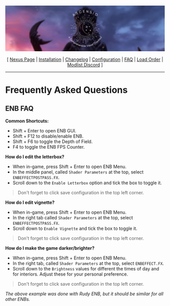 ![](https://raw.githubusercontent.com/Oghma-Infinium/Ascensio/main/Media/Ascensio%20Header.png)

<p align="center">
  [ <a href="https://www.nexusmods.com/skyrimspecialedition/mods/89138">Nexus Page</a> | <a href="https://github.com/Oghma-Infinium/Ascensio/blob/main/README.md">Installation</a> |
  <a href="https://github.com/Oghma-Infinium/Ascensio/blob/main/CHANGELOG.md">Changelog</a> |
  <a href="https://github.com/Oghma-Infinium/Ascensio/blob/main/CONFIG.md">Configuration</a> |
  <a href="https://github.com/Oghma-Infinium/Ascensio/blob/main/FAQ.md">FAQ</a> |
  <a href="https://loadorderlibrary.com/lists/ascensio-1">Load Order</a> |
  <a href="https://discord.gg/WakingDreams"> Modlist Discord</a> ]
</p>

---

# Frequently Asked Questions

## **ENB FAQ**

**Common Shortcuts:**
- Shift + Enter to open ENB GUI.
- Shift + F12 to disable/enable ENB.
- Shift + F6 to toggle the Depth of Field.
- F4 to toggle the ENB FPS Counter.

**How do I edit the letterbox?**

- When in-game, press Shift + Enter to open ENB Menu.
- In the middle panel, called `Shader Parameters` at the top, select `ENBEFFECTPOSTPASS.FX`.
- Scroll down to the `Enable Letterbox` option and tick the box to toggle it.
> Don't forget to click save configuration in the top left corner.

**How do I edit vignette?**

- When in-game, press Shift + Enter to open ENB Menu.
- In the right tab called `Shader Parameters` at the top, select `ENBEFFECTPOSTPASS.FX`.
- Scroll down to `Enable Vignette` and tick the box to toggle it.
> Don't forget to click save configuration in the top left corner.

**How do I make the game darker/brighter?**

- When in-game, press Shift + Enter to open ENB Menu.
- In the right tab, called `Shader Parameters` at the top, select `ENBEFFECT.FX`.
- Scroll down to the `Brightness` values for different the times of day and for interiors. Adjust these for your personal preference.
> Don't forget to click save configuration in the top left corner.

*The above example was done with Rudy ENB, but it should be similar for all other ENBs.*
